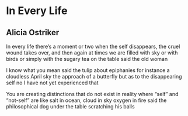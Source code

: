 # In Every Life
## Alicia Ostriker
In every life there’s a moment or two
when the self disappears, the cruel wound
takes over, and then again
at times we are filled with sky
or with birds or
simply with the sugary tea on the table
said the old woman

I know what you mean said the tulip
about epiphanies
for instance a cloudless April sky
the approach of a butterfly
but as to the disappearing self
no
I have not yet experienced that

You are creating distinctions
that do not exist in reality
where “self” and “not-self” are like salt
in ocean, cloud in sky
oxygen in fire
said the philosophical dog
under the table scratching his balls